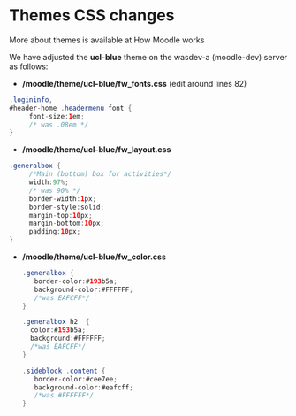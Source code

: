 # Themes CSS changes

More about themes is available at How Moodle works

We have adjusted the **ucl-blue** theme on the wasdev-a (moodle-dev) server as follows:

-   **/moodle/theme/ucl-blue/fw\_fonts.css** (edit around lines 82)

``` java
.logininfo,
#header-home .headermenu font {
     font-size:1em;
     /* was .08em */
}
```

-   **/moodle/theme/ucl-blue/fw\_layout.css**

``` java
.generalbox {
     /*Main (bottom) box for activities*/
     width:97%;
     /* was 90% */
     border-width:1px;
     border-style:solid;
     margin-top:10px;
     margin-bottom:10px;
     padding:10px;
}
```

-   **/moodle/theme/ucl-blue/fw\_color.css**
    ``` java
    .generalbox {
       border-color:#193b5a;
       background-color:#FFFFFF;
       /*was EAFCFF*/
    }

    .generalbox h2  {
      color:#193b5a;
      background:#FFFFFF;
      /*was EAFCFF*/
    }
    ```

    ``` java
    .sideblock .content {
       border-color:#cee7ee;
       background-color:#eafcff;
       /*was #FFFFFF*/
    }
    ```


